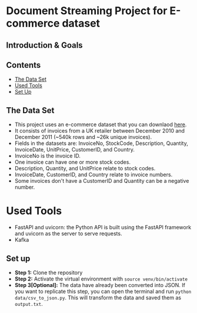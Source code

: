 # Document Streaming Project for E-commerce dataset

## Introduction & Goals

## Contents
- [The Data Set](#the-data-set)
- [Used Tools](#used-tools)
- [Set Up](#set-up)


## The Data Set
- This project uses an e-commerce dataset that you can downlaod [here](https://www.kaggle.com/carrie1/ecommerce-data).
- It consists of invoices from a UK retailer between December 2010 and December 2011 (~540k rows and ~26k unique invoices).
- Fields in the datasets are: InvoiceNo, StockCode, Description, Quantity, InvoiceDate, UnitPrice, CustomerID, and Country.
- InvoiceNo is the invoice ID.
- One invoice can have one or more stock codes.
- Description, Quantity, and UnitPrice relate to stock codes.
- InvoiceDate, CustomerID, and Country relate to invoice numbers.
- Some invoices don't have a CustomerID and Quantity can be a negative number.

# Used Tools
- FastAPI and uvicorn: the Python API is built using the FastAPI framework and uvicorn as the server to serve requests.
- Kafka

## Set up

- **Step 1:** Clone the repository
- **Step 2:** Activate the virtual environment with `source venv/bin/activate`
- **Step 3[Optional]:** The data have already been converted into JSON. If you want to replicate this step, you can open the terminal and run `python data/csv_to_json.py`.
This will transform the data and saved them as `output.txt`.

